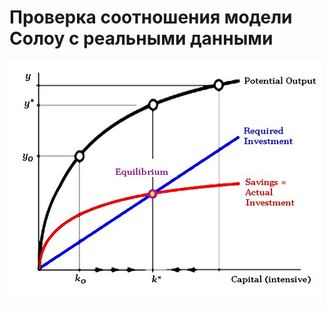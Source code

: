 # Проверка соотношения модели Солоу с реальными данными

![First](https://github.com/mishenkoil/solow-swan-model/blob/main/readme-resources/graphics.jpg)

